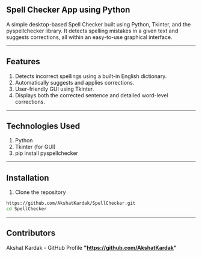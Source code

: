 ## Spell Checker App using Python

A simple desktop-based Spell Checker built using Python, Tkinter, and the pyspellchecker library. It detects spelling mistakes in a given text and suggests corrections, all within an easy-to-use graphical interface.

---

## Features
1) Detects incorrect spellings using a built-in English dictionary.
2) Automatically suggests and applies corrections.
3) User-friendly GUI using Tkinter.
4) Displays both the corrected sentence and detailed word-level corrections.

---

## Technologies Used

1) Python 
2) Tkinter (for GUI)
3) pip install pyspellchecker

---

## Installation
1) Clone the repository
```sh
https://github.com/AkshatKardak/SpellChecker.git
cd SpellChecker
```

---

## Contributors
Akshat Kardak - GitHub Profile **"https://github.com/AkshatKardak"**
